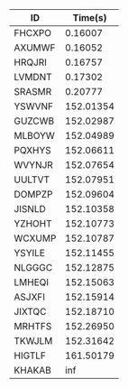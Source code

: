 |ID|Time(s)|
|-|-|
|FHCXPO|0.16007|
|AXUMWF|0.16052|
|HRQJRI|0.16757|
|LVMDNT|0.17302|
|SRASMR|0.20777|
|YSWVNF|152.01354|
|GUZCWB|152.02987|
|MLBOYW|152.04989|
|PQXHYS|152.06611|
|WVYNJR|152.07654|
|UULTVT|152.07951|
|DOMPZP|152.09604|
|JISNLD|152.10358|
|YZHOHT|152.10773|
|WCXUMP|152.10787|
|YSYILE|152.11455|
|NLGGGC|152.12875|
|LMHEQI|152.15063|
|ASJXFI|152.15914|
|JIXTQC|152.18710|
|MRHTFS|152.26950|
|TKWJLM|152.31642|
|HIGTLF|161.50179|
|KHAKAB|inf|
